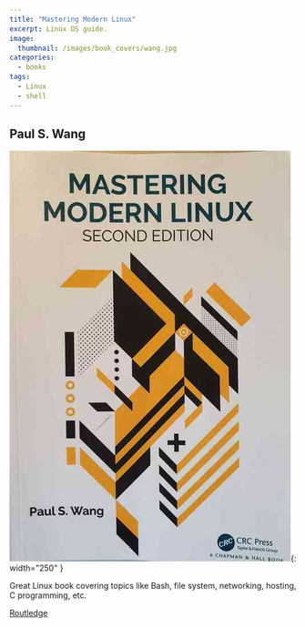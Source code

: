 ```yaml
---
title: "Mastering Modern Linux"
excerpt: Linux OS guide.
image:
  thumbnail: /images/book_covers/wang.jpg
categories:
  - books
tags:
  - Linux
  - shell
---
```



## Paul S. Wang


![alt text](/images/book_covers/wang.jpg "Title"){: width="250" }

Great Linux book covering topics like Bash, file system, networking, hosting, C programming, etc.


[Routledge](https://www.routledge.com/Mastering-Modern-Linux/Wang/p/book/9780815380986/)

